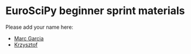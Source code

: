 # EuroSciPy beginner sprint materials

Please add your name here:
- [Marc Garcia](https://github.com/datapythonista)
- [Krzysztof](https://github.com/gihupy)
